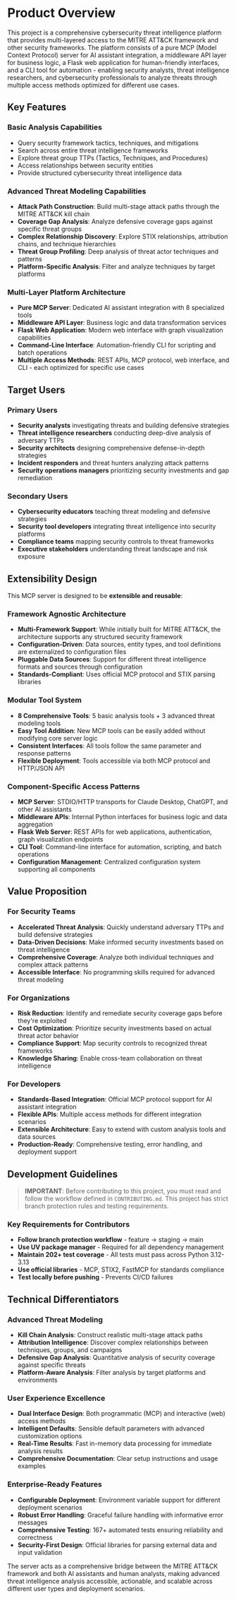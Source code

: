 # Product Overview

This project is a comprehensive cybersecurity threat intelligence platform that provides multi-layered access to the MITRE ATT&CK framework and other security frameworks. The platform consists of a pure MCP (Model Context Protocol) server for AI assistant integration, a middleware API layer for business logic, a Flask web application for human-friendly interfaces, and a CLI tool for automation - enabling security analysts, threat intelligence researchers, and cybersecurity professionals to analyze threats through multiple access methods optimized for different use cases.

## Key Features

### Basic Analysis Capabilities
- Query security framework tactics, techniques, and mitigations
- Search across entire threat intelligence frameworks
- Explore threat group TTPs (Tactics, Techniques, and Procedures)
- Access relationships between security entities
- Provide structured cybersecurity threat intelligence data

### Advanced Threat Modeling Capabilities
- **Attack Path Construction**: Build multi-stage attack paths through the MITRE ATT&CK kill chain
- **Coverage Gap Analysis**: Analyze defensive coverage gaps against specific threat groups
- **Complex Relationship Discovery**: Explore STIX relationships, attribution chains, and technique hierarchies
- **Threat Group Profiling**: Deep analysis of threat actor techniques and patterns
- **Platform-Specific Analysis**: Filter and analyze techniques by target platforms

### Multi-Layer Platform Architecture
- **Pure MCP Server**: Dedicated AI assistant integration with 8 specialized tools
- **Middleware API Layer**: Business logic and data transformation services
- **Flask Web Application**: Modern web interface with graph visualization capabilities
- **Command-Line Interface**: Automation-friendly CLI for scripting and batch operations
- **Multiple Access Methods**: REST APIs, MCP protocol, web interface, and CLI - each optimized for specific use cases

## Target Users

### Primary Users
- **Security analysts** investigating threats and building defensive strategies
- **Threat intelligence researchers** conducting deep-dive analysis of adversary TTPs
- **Security architects** designing comprehensive defense-in-depth strategies
- **Incident responders** and threat hunters analyzing attack patterns
- **Security operations managers** prioritizing security investments and gap remediation

### Secondary Users
- **Cybersecurity educators** teaching threat modeling and defensive strategies
- **Security tool developers** integrating threat intelligence into security platforms
- **Compliance teams** mapping security controls to threat frameworks
- **Executive stakeholders** understanding threat landscape and risk exposure

## Extensibility Design

This MCP server is designed to be **extensible and reusable**:

### Framework Agnostic Architecture
- **Multi-Framework Support**: While initially built for MITRE ATT&CK, the architecture supports any structured security framework
- **Configuration-Driven**: Data sources, entity types, and tool definitions are externalized to configuration files
- **Pluggable Data Sources**: Support for different threat intelligence formats and sources through configuration
- **Standards-Compliant**: Uses official MCP protocol and STIX parsing libraries

### Modular Tool System
- **8 Comprehensive Tools**: 5 basic analysis tools + 3 advanced threat modeling tools
- **Easy Tool Addition**: New MCP tools can be easily added without modifying core server logic
- **Consistent Interfaces**: All tools follow the same parameter and response patterns
- **Flexible Deployment**: Tools accessible via both MCP protocol and HTTP/JSON API

### Component-Specific Access Patterns
- **MCP Server**: STDIO/HTTP transports for Claude Desktop, ChatGPT, and other AI assistants
- **Middleware APIs**: Internal Python interfaces for business logic and data aggregation
- **Flask Web Server**: REST APIs for web applications, authentication, graph visualization endpoints
- **CLI Tool**: Command-line interface for automation, scripting, and batch operations
- **Configuration Management**: Centralized configuration system supporting all components

## Value Proposition

### For Security Teams
- **Accelerated Threat Analysis**: Quickly understand adversary TTPs and build defensive strategies
- **Data-Driven Decisions**: Make informed security investments based on threat intelligence
- **Comprehensive Coverage**: Analyze both individual techniques and complex attack patterns
- **Accessible Interface**: No programming skills required for advanced threat modeling

### For Organizations
- **Risk Reduction**: Identify and remediate security coverage gaps before they're exploited
- **Cost Optimization**: Prioritize security investments based on actual threat actor behavior
- **Compliance Support**: Map security controls to recognized threat frameworks
- **Knowledge Sharing**: Enable cross-team collaboration on threat intelligence

### For Developers
- **Standards-Based Integration**: Official MCP protocol support for AI assistant integration
- **Flexible APIs**: Multiple access methods for different integration scenarios
- **Extensible Architecture**: Easy to extend with custom analysis tools and data sources
- **Production-Ready**: Comprehensive testing, error handling, and deployment support

## Development Guidelines

> **IMPORTANT**: Before contributing to this project, you must read and follow the workflow defined in `CONTRIBUTING.md`. This project has strict branch protection rules and testing requirements.

### Key Requirements for Contributors
- **Follow branch protection workflow** - feature → staging → main
- **Use UV package manager** - Required for all dependency management  
- **Maintain 202+ test coverage** - All tests must pass across Python 3.12-3.13
- **Use official libraries** - MCP, STIX2, FastMCP for standards compliance
- **Test locally before pushing** - Prevents CI/CD failures

## Technical Differentiators

### Advanced Threat Modeling
- **Kill Chain Analysis**: Construct realistic multi-stage attack paths
- **Attribution Intelligence**: Discover complex relationships between techniques, groups, and campaigns
- **Defensive Gap Analysis**: Quantitative analysis of security coverage against specific threats
- **Platform-Aware Analysis**: Filter analysis by target platforms and environments

### User Experience Excellence
- **Dual Interface Design**: Both programmatic (MCP) and interactive (web) access methods
- **Intelligent Defaults**: Sensible default parameters with advanced customization options
- **Real-Time Results**: Fast in-memory data processing for immediate analysis results
- **Comprehensive Documentation**: Clear setup instructions and usage examples

### Enterprise-Ready Features
- **Configurable Deployment**: Environment variable support for different deployment scenarios
- **Robust Error Handling**: Graceful failure handling with informative error messages
- **Comprehensive Testing**: 167+ automated tests ensuring reliability and correctness
- **Security-First Design**: Official libraries for parsing external data and input validation

The server acts as a comprehensive bridge between the MITRE ATT&CK framework and both AI assistants and human analysts, making advanced threat intelligence analysis accessible, actionable, and scalable across different user types and deployment scenarios.
